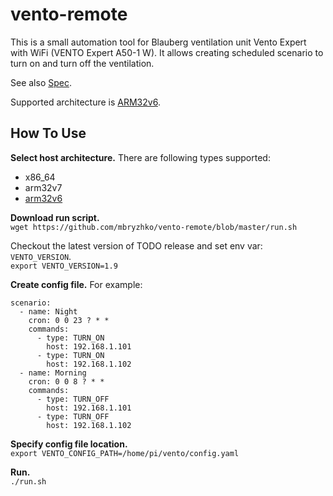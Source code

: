 # vento-remote

This is a small automation tool for Blauberg ventilation unit Vento Expert with WiFi (VENTO Expert A50-1 W).
It allows creating scheduled scenario to turn on and turn off the ventilation. 

See also [Spec](https://blaubergventilatoren.de/uploads/download/ventoexpertduowsmarthousev11ru.pdf).

Supported architecture is [ARM32v6](https://github.com/mbryzhko/vento-remote/tree/arm32v6).

## How To Use
**Select host architecture.** There are following types supported:
- x86_64
- arm32v7
- [arm32v6](https://github.com/mbryzhko/vento-remote/tree/arm32v6)

**Download run script.**  
`wget https://github.com/mbryzhko/vento-remote/blob/master/run.sh`

Checkout the latest version of TODO release and set env var: `VENTO_VERSION`.  
`export VENTO_VERSION=1.9`

**Create config file.** For example:
```
scenario:
  - name: Night
    cron: 0 0 23 ? * *
    commands:
      - type: TURN_ON
        host: 192.168.1.101
      - type: TURN_ON
        host: 192.168.1.102
  - name: Morning
    cron: 0 0 8 ? * *
    commands:
      - type: TURN_OFF
        host: 192.168.1.101
      - type: TURN_OFF
        host: 192.168.1.102 
```

**Specify config file location.**  
`export VENTO_CONFIG_PATH=/home/pi/vento/config.yaml`

**Run.**  
`./run.sh`


